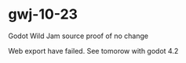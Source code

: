 # gwj-10-23
Godot Wild Jam source
proof of no change

Web export have failed.
See tomorow with godot 4.2
